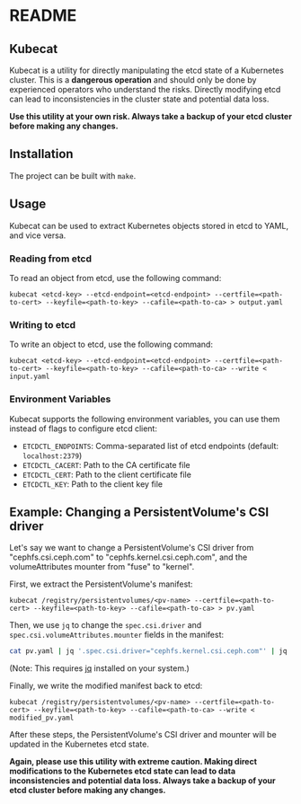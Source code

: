 # README

## Kubecat

Kubecat is a utility for directly manipulating the etcd state of a Kubernetes cluster. This is a **dangerous operation** and should only be done by experienced operators who understand the risks. Directly modifying etcd can lead to inconsistencies in the cluster state and potential data loss.

**Use this utility at your own risk. Always take a backup of your etcd cluster before making any changes.**

## Installation

The project can be built with `make`.

## Usage

Kubecat can be used to extract Kubernetes objects stored in etcd to YAML, and vice versa.

### Reading from etcd

To read an object from etcd, use the following command:

```
kubecat <etcd-key> --etcd-endpoint=<etcd-endpoint> --certfile=<path-to-cert> --keyfile=<path-to-key> --cafile=<path-to-ca> > output.yaml
```

### Writing to etcd

To write an object to etcd, use the following command:

```
kubecat <etcd-key> --etcd-endpoint=<etcd-endpoint> --certfile=<path-to-cert> --keyfile=<path-to-key> --cafile=<path-to-ca> --write < input.yaml
```

### Environment Variables

Kubecat supports the following environment variables, you can use them instead of flags to configure etcd client:

- `ETCDCTL_ENDPOINTS`: Comma-separated list of etcd endpoints (default: `localhost:2379`)
- `ETCDCTL_CACERT`: Path to the CA certificate file
- `ETCDCTL_CERT`: Path to the client certificate file
- `ETCDCTL_KEY`: Path to the client key file

## Example: Changing a PersistentVolume's CSI driver

Let's say we want to change a PersistentVolume's CSI driver from "cephfs.csi.ceph.com" to "cephfs.kernel.csi.ceph.com", and the volumeAttributes mounter from "fuse" to "kernel".

First, we extract the PersistentVolume's manifest:

```
kubecat /registry/persistentvolumes/<pv-name> --certfile=<path-to-cert> --keyfile=<path-to-key> --cafile=<path-to-ca> > pv.yaml
```

Then, we use `jq` to change the `spec.csi.driver` and `spec.csi.volumeAttributes.mounter` fields in the manifest:

```bash
cat pv.yaml | jq '.spec.csi.driver="cephfs.kernel.csi.ceph.com"' | jq '.spec.csi.volumeAttributes.mounter="kernel"' > modified_pv.yaml
```

(Note: This requires [jq](https://stedolan.github.io/jq/download/) installed on your system.)

Finally, we write the modified manifest back to etcd:

```
kubecat /registry/persistentvolumes/<pv-name> --certfile=<path-to-cert> --keyfile=<path-to-key> --cafile=<path-to-ca> --write < modified_pv.yaml
```

After these steps, the PersistentVolume's CSI driver and mounter will be updated in the Kubernetes etcd state.

**Again, please use this utility with extreme caution. Making direct modifications to the Kubernetes etcd state can lead to data inconsistencies and potential data loss. Always take a backup of your etcd cluster before making any changes.**
